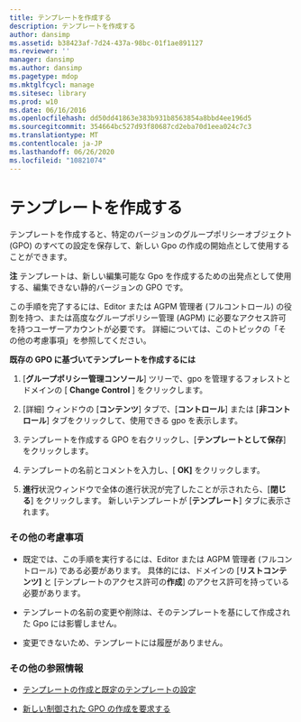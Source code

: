 ```yaml
---
title: テンプレートを作成する
description: テンプレートを作成する
author: dansimp
ms.assetid: b38423af-7d24-437a-98bc-01f1ae891127
ms.reviewer: ''
manager: dansimp
ms.author: dansimp
ms.pagetype: mdop
ms.mktglfcycl: manage
ms.sitesec: library
ms.prod: w10
ms.date: 06/16/2016
ms.openlocfilehash: dd50dd41863e383b931b8563854a8bbd4ee196d5
ms.sourcegitcommit: 354664bc527d93f80687cd2eba70d1eea024c7c3
ms.translationtype: MT
ms.contentlocale: ja-JP
ms.lasthandoff: 06/26/2020
ms.locfileid: "10821074"
---
```

# テンプレートを作成する


テンプレートを作成すると、特定のバージョンのグループポリシーオブジェクト (GPO) のすべての設定を保存して、新しい Gpo の作成の開始点として使用することができます。

**注** テンプレートは、新しい編集可能な Gpo を作成するための出発点として使用する、編集できない静的バージョンの GPO です。

 

この手順を完了するには、Editor または AGPM 管理者 (フルコントロール) の役割を持つ、または高度なグループポリシー管理 (AGPM) に必要なアクセス許可を持つユーザーアカウントが必要です。 詳細については、このトピックの「その他の考慮事項」を参照してください。

**既存の GPO に基づいてテンプレートを作成するには**

1.  [**グループポリシー管理コンソール**] ツリーで、gpo を管理するフォレストとドメインの [ **Change Control** ] をクリックします。

2.  [詳細] ウィンドウの [**コンテンツ**] タブで、[**コントロール**] または [**非コントロール**] タブをクリックして、使用できる gpo を表示します。

3.  テンプレートを作成する GPO を右クリックし、[**テンプレートとして保存**] をクリックします。

4.  テンプレートの名前とコメントを入力し、[ **OK]** をクリックします。

5.  **進行**状況ウィンドウで全体の進行状況が完了したことが示されたら、[**閉じる**] をクリックします。 新しいテンプレートが [**テンプレート**] タブに表示されます。

### その他の考慮事項

-   既定では、この手順を実行するには、Editor または AGPM 管理者 (フルコントロール) である必要があります。 具体的には、ドメインの [**リストコンテンツ]** と [テンプレートのアクセス許可の**作成**] のアクセス許可を持っている必要があります。

-   テンプレートの名前の変更や削除は、そのテンプレートを基にして作成された Gpo には影響しません。

-   変更できないため、テンプレートには履歴がありません。

### その他の参照情報

-   [テンプレートの作成と既定のテンプレートの設定](creating-a-template-and-setting-a-default-template-agpm40.md)

-   [新しい制御された GPO の作成を要求する](request-the-creation-of-a-new-controlled-gpo-agpm40.md)

 

 





